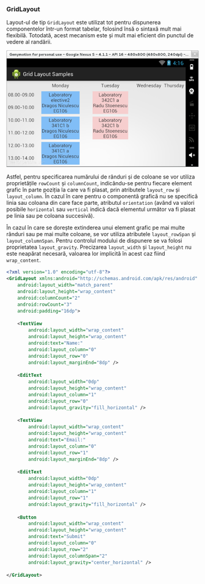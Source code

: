 ### GridLayout

Layout-ul de tip `GridLayout` este utilizat tot pentru dispunerea
componentelor într-un format tabelar, folosind însă o sintaxă mult mai
flexibilă. Totodată, acest mecanism este și mult mai eficient din
punctul de vedere al randării.

![](images/grid_layout_sample.png)

Astfel, pentru specificarea numărului de rânduri și de
coloane se vor utiliza proprietățile `rowCount` și `columnCount`,
indicându-se pentru fiecare element grafic în parte poziția la care va
fi plasat, prin atributele `layout_row` și `layout_column`. În cazul în
care pentru o componentă grafică nu se specifică linia sau coloana din
care face parte, atributul `orientation` (având va valori posibile
`horizontal` sau `vertical` indică dacă elementul următor va fi plasat
pe linia sau pe coloana succesivă).

În cazul în care se dorește extinderea unui element grafic pe mai multe
rânduri sau pe mai multe coloane, se vor utiliza atributele
`layout_rowSpan` și `layout_columnSpan`. Pentru controlul modului de
dispunere se va folosi proprietatea `layout_gravity`. Precizarea
`layout_width` și `layout_height` nu este neapărat necesară, valoarea
lor implicită în acest caz fiind `wrap_content`.


```xml
<?xml version="1.0" encoding="utf-8"?>
<GridLayout xmlns:android="http://schemas.android.com/apk/res/android"
    android:layout_width="match_parent"
    android:layout_height="wrap_content"
    android:columnCount="2"
    android:rowCount="3"
    android:padding="16dp">

    <TextView
        android:layout_width="wrap_content"
        android:layout_height="wrap_content"
        android:text="Name:"
        android:layout_column="0"
        android:layout_row="0"
        android:layout_marginEnd="8dp" />

    <EditText
        android:layout_width="0dp"
        android:layout_height="wrap_content"
        android:layout_column="1"
        android:layout_row="0"
        android:layout_gravity="fill_horizontal" />

    <TextView
        android:layout_width="wrap_content"
        android:layout_height="wrap_content"
        android:text="Email:"
        android:layout_column="0"
        android:layout_row="1"
        android:layout_marginEnd="8dp" />

    <EditText
        android:layout_width="0dp"
        android:layout_height="wrap_content"
        android:layout_column="1"
        android:layout_row="1"
        android:layout_gravity="fill_horizontal" />

    <Button
        android:layout_width="wrap_content"
        android:layout_height="wrap_content"
        android:text="Submit"
        android:layout_column="0"
        android:layout_row="2"
        android:layout_columnSpan="2"
        android:layout_gravity="center_horizontal" />

</GridLayout>
```
